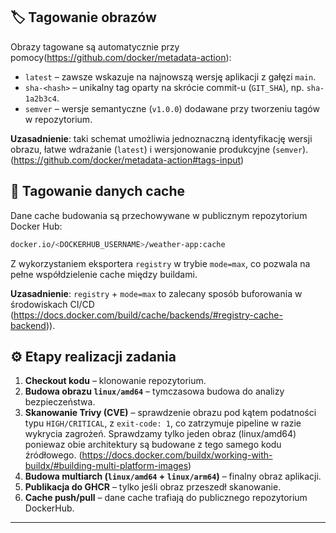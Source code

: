 ## 🏷️ Tagowanie obrazów

Obrazy tagowane są automatycznie przy pomocy(https://github.com/docker/metadata-action):

- `latest` – zawsze wskazuje na najnowszą wersję aplikacji z gałęzi `main`.
- `sha-<hash>` – unikalny tag oparty na skrócie commit-u (`GIT_SHA`), np. `sha-1a2b3c4`.
- `semver` – wersje semantyczne (`v1.0.0`) dodawane przy tworzeniu tagów w repozytorium.

**Uzasadnienie**: taki schemat umożliwia jednoznaczną identyfikację wersji obrazu, łatwe wdrażanie (`latest`) i wersjonowanie produkcyjne (`semver`). (https://github.com/docker/metadata-action#tags-input)

## 💾 Tagowanie danych cache

Dane cache budowania są przechowywane w publicznym repozytorium Docker Hub:
```bash
docker.io/<DOCKERHUB_USERNAME>/weather-app:cache
```
Z wykorzystaniem eksportera `registry` w trybie `mode=max`, co pozwala na pełne współdzielenie cache między buildami.

**Uzasadnienie**: `registry` + `mode=max` to zalecany sposób buforowania w środowiskach CI/CD (https://docs.docker.com/build/cache/backends/#registry-cache-backend)).

## ⚙️ Etapy realizacji zadania

1. **Checkout kodu** – klonowanie repozytorium.
2. **Budowa obrazu `linux/amd64`** – tymczasowa budowa do analizy bezpieczeństwa.
3. **Skanowanie Trivy (CVE)** – sprawdzenie obrazu pod kątem podatności typu `HIGH/CRITICAL`, z `exit-code: 1`, co zatrzymuje pipeline w razie wykrycia zagrożeń. Sprawdzamy tylko jeden obraz (linux/amd64) poniewaz obie architektury są budowane z tego samego kodu źródłowego. (https://docs.docker.com/buildx/working-with-buildx/#building-multi-platform-images)
4. **Budowa multiarch (`linux/amd64` + `linux/arm64`)** – finalny obraz aplikacji.
5. **Publikacja do GHCR** – tylko jeśli obraz przeszedł skanowanie.
6. **Cache push/pull** – dane cache trafiają do publicznego repozytorium DockerHub.

---

